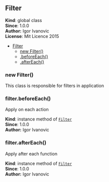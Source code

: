 <a name="Filter"></a>
## Filter
**Kind**: global class  
**Since**: 1.0.0  
**Author:** Igor Ivanovic  
**License**: Mit Licence 2015  

* [Filter](#Filter)
  * [new Filter()](#new_Filter_new)
  * [.beforeEach()](#Filter+beforeEach)
  * [.afterEach()](#Filter+afterEach)

<a name="new_Filter_new"></a>
### new Filter()
This class is responsible for filters in application

<a name="Filter+beforeEach"></a>
### filter.beforeEach()
Apply on each action

**Kind**: instance method of <code>[Filter](#Filter)</code>  
**Since**: 1.0.0  
**Author:** Igor Ivanovic  
<a name="Filter+afterEach"></a>
### filter.afterEach()
Apply after each function

**Kind**: instance method of <code>[Filter](#Filter)</code>  
**Since**: 1.0.0  
**Author:** Igor Ivanovic  
